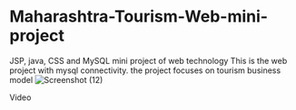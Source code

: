 # Maharashtra-Tourism-Web-mini-project
JSP, java, CSS and MySQL mini project of web technology
This is the web project with mysql connectivity.
the project focuses on tourism business model
![Screenshot (12)](https://github.com/AdityaPatil1000/Maharashtra-Tourism-Web-mini-project/assets/86911300/716d6416-d500-49d8-9970-5b505fcbcbda)

Video

